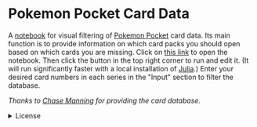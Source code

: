 # Pokemon Pocket Card Data
A [notebook](https://plutojl.org/)
for visual filtering of [Pokemon Pocket](https://tcgpocket.pokemon.com/en-us/) card data.
Its main function is to provide information on which card packs you should open
based on which cards you are missing.
Click on [this link](https://nathanrboyer.github.io/PokemonPocketCardData/)
to open the notebook.
Then click the button in the top right corner to run and edit it.
(It will run significantly faster with a local installation of [Julia](https://julialang.org/).)
Enter your desired card numbers in each series in the "Input" section
to filter the database.

*Thanks to [Chase Manning](https://github.com/chase-manning/pokemon-tcg-pocket-cards)
for providing the card database.*

<details>
<summary>License</summary>

```
This is free and unencumbered software released into the public domain.

Anyone is free to copy, modify, publish, use, compile, sell, or
distribute this software, either in source code form or as a compiled
binary, for any purpose, commercial or non-commercial, and by any
means.

In jurisdictions that recognize copyright laws, the author or authors
of this software dedicate any and all copyright interest in the
software to the public domain. We make this dedication for the benefit
of the public at large and to the detriment of our heirs and
successors. We intend this dedication to be an overt act of
relinquishment in perpetuity of all present and future rights to this
software under copyright law.

THE SOFTWARE IS PROVIDED "AS IS", WITHOUT WARRANTY OF ANY KIND,
EXPRESS OR IMPLIED, INCLUDING BUT NOT LIMITED TO THE WARRANTIES OF
MERCHANTABILITY, FITNESS FOR A PARTICULAR PURPOSE AND NONINFRINGEMENT.
IN NO EVENT SHALL THE AUTHORS BE LIABLE FOR ANY CLAIM, DAMAGES OR
OTHER LIABILITY, WHETHER IN AN ACTION OF CONTRACT, TORT OR OTHERWISE,
ARISING FROM, OUT OF OR IN CONNECTION WITH THE SOFTWARE OR THE USE OR
OTHER DEALINGS IN THE SOFTWARE.

For more information, please refer to <https://unlicense.org>
```
</details>